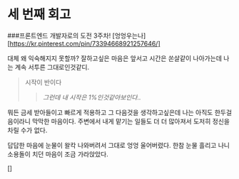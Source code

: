 # 세 번째 회고

###프론트엔드 개발자로의 도전 3주차!
[엉엉우는나][https://kr.pinterest.com/pin/73394668921257646/]

대체 왜 익숙해지지 못할까?
잘하고싶은 마음은 앞서고 시간은 쏜살같이 나아가는데 나는 계속 서투른 그대로인것같디.

> 시작이 반이다
>
> > _그런데 내 시작은 1%인것같아보인다.._

뭐든 금세 받아들이고 빠르게 적용하고 그 다음것을 생각하고싶은데 나는 아직도 한두걸음이라니 막막한 마음이다.
주변에서 내게 맡기는 일들도 더 더 많아져서 도저히 정신을 차릴 수가 없다.

답답한 마음에 눈물이 왈칵 나와버려서 그대로 엉엉 울어버렸다.
한참 눈물 흘리고 나니 소용돌이 치던 마음이 조금 가라앉았다.

[]
